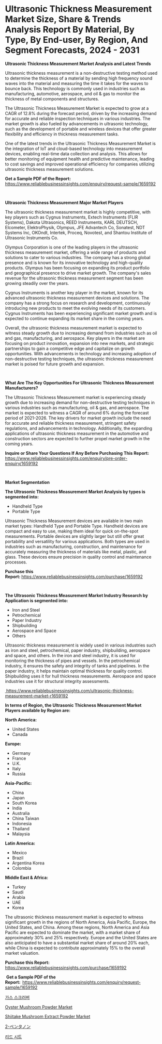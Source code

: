 <p><h1>Ultrasonic Thickness Measurement Market Size, Share & Trends Analysis Report By Material, By Type, By End-user, By Region, And Segment Forecasts, 2024 - 2031</h1></p><p><strong>Ultrasonic Thickness Measurement Market Analysis and Latest Trends</strong></p>
<p><p>Ultrasonic thickness measurement is a non-destructive testing method used to determine the thickness of a material by sending high frequency sound waves into the material and measuring the time it takes for the waves to bounce back. This technology is commonly used in industries such as manufacturing, automotive, aerospace, and oil & gas to monitor the thickness of metal components and structures.</p><p>The Ultrasonic Thickness Measurement Market is expected to grow at a CAGR of 12.8% during the forecast period, driven by the increasing demand for accurate and reliable inspection techniques in various industries. The market growth is also fueled by advancements in ultrasonic technology, such as the development of portable and wireless devices that offer greater flexibility and efficiency in thickness measurement tasks.</p><p>One of the latest trends in the Ultrasonic Thickness Measurement Market is the integration of IoT and cloud-based technology into measurement devices, enabling real-time data collection and analysis. This allows for better monitoring of equipment health and predictive maintenance, leading to cost savings and improved operational efficiency for companies utilizing ultrasonic thickness measurement solutions.</p></p>
<p><strong>Get a Sample PDF of the Report:&nbsp;</strong> <a href="https://www.reliablebusinessinsights.com/enquiry/request-sample/1659192">https://www.reliablebusinessinsights.com/enquiry/request-sample/1659192</a></p>
<p>&nbsp;</p>
<p><strong>Ultrasonic Thickness Measurement Major Market Players</strong></p>
<p><p>The ultrasonic thickness measurement market is highly competitive, with key players such as Cygnus Instruments, Extech Instruments (FLIR Systems), Dakota Ultrasonics, REED Instruments, KARL DEUTSCH, Elcometer, ElektroPhysik, Olympus, JFE Advantech Co, Sonatest, NDT Systems Inc, OKOndt, Intertek, Proceq, Novotest, and Shantou Institute of Ultrasonic Instruments Co. </p><p>Olympus Corporation is one of the leading players in the ultrasonic thickness measurement market, offering a wide range of products and solutions to cater to various industries. The company has a strong global presence and is known for its innovative technology and high-quality products. Olympus has been focusing on expanding its product portfolio and geographical presence to drive market growth. The company's sales revenue for the ultrasonic thickness measurement segment has been growing steadily over the years.</p><p>Cygnus Instruments is another key player in the market, known for its advanced ultrasonic thickness measurement devices and solutions. The company has a strong focus on research and development, continuously introducing new products to meet the evolving needs of its customers. Cygnus Instruments has been experiencing significant market growth and is expected to continue expanding its market share in the coming years.</p><p>Overall, the ultrasonic thickness measurement market is expected to witness steady growth due to increasing demand from industries such as oil and gas, manufacturing, and aerospace. Key players in the market are focusing on product innovation, expansion into new markets, and strategic partnerships to gain a competitive edge and capitalize on growth opportunities. With advancements in technology and increasing adoption of non-destructive testing techniques, the ultrasonic thickness measurement market is poised for future growth and expansion.</p></p>
<p>&nbsp;</p>
<p><strong>What Are The Key Opportunities For Ultrasonic Thickness Measurement Manufacturers?</strong></p>
<p><p>The Ultrasonic Thickness Measurement market is experiencing steady growth due to increasing demand for non-destructive testing techniques in various industries such as manufacturing, oil & gas, and aerospace. The market is expected to witness a CAGR of around 6% during the forecast period of 2021-2026. The key drivers for market growth include the need for accurate and reliable thickness measurement, stringent safety regulations, and advancements in technology. Additionally, the expanding applications of ultrasonic thickness measurement in the automotive and construction sectors are expected to further propel market growth in the coming years.</p></p>
<p><strong>Inquire or Share Your Questions If Any Before Purchasing This Report:</strong> <a href="https://www.reliablebusinessinsights.com/enquiry/pre-order-enquiry/1659192">https://www.reliablebusinessinsights.com/enquiry/pre-order-enquiry/1659192</a></p>
<p>&nbsp;</p>
<p><strong>Market Segmentation</strong></p>
<p><strong>The Ultrasonic Thickness Measurement Market Analysis by types is segmented into:</strong></p>
<p><ul><li>Handheld Type</li><li>Portable Type</li></ul></p>
<p><p>Ultrasonic Thickness Measurement devices are available in two main market types: Handheld Type and Portable Type. Handheld devices are compact and easy to use, making them ideal for quick on-the-spot measurements. Portable devices are slightly larger but still offer great portability and versatility for various applications. Both types are used in industries such as manufacturing, construction, and maintenance for accurately measuring the thickness of materials like metal, plastic, and glass. These devices ensure precision in quality control and maintenance processes.</p></p>
<p><strong>Purchase this Report:&nbsp;</strong><a href="https://www.reliablebusinessinsights.com/purchase/1659192">https://www.reliablebusinessinsights.com/purchase/1659192</a></p>
<p>&nbsp;</p>
<p><strong>The Ultrasonic Thickness Measurement Market Industry Research by Application is segmented into:</strong></p>
<p><ul><li>Iron and Steel</li><li>Petrochemical</li><li>Paper Industry</li><li>Shipbuilding</li><li>Aerospace and Space</li><li>Others</li></ul></p>
<p><p>Ultrasonic thickness measurement is widely used in various industries such as iron and steel, petrochemical, paper industry, shipbuilding, aerospace and space, and others. In the iron and steel industry, it is used for monitoring the thickness of pipes and vessels. In the petrochemical industry, it ensures the safety and integrity of tanks and pipelines. In the paper industry, it helps maintain optimal thickness for quality control. Shipbuilding uses it for hull thickness measurements. Aerospace and space industries use it for structural integrity assessments.</p></p>
<p><a href="https://www.reliablebusinessinsights.com/ultrasonic-thickness-measurement-market-r1659192">&nbsp;https://www.reliablebusinessinsights.com/ultrasonic-thickness-measurement-market-r1659192</a></p>
<p><strong>In terms of Region, the Ultrasonic Thickness Measurement Market Players available by Region are:</strong></p>
<p>
    <p> <strong> North America: </strong>
        <ul>
            <li>United States</li>
            <li>Canada</li>
        </ul>
        </p> 
    <p> <strong> Europe: </strong>
        <ul>
            <li>Germany</li>
            <li>France</li>
            <li>U.K.</li>
            <li>Italy</li>
            <li>Russia</li>
        </ul>
        </p> 
    <p> <strong> Asia-Pacific: </strong>
        <ul>
            <li>China</li>
            <li>Japan</li>
            <li>South Korea</li>
            <li>India</li>
            <li>Australia</li>
            <li>China Taiwan</li>
            <li>Indonesia</li>
            <li>Thailand</li>
            <li>Malaysia</li>
        </ul>
        </p> 
    <p> <strong> Latin America: </strong>
        <ul>
            <li>Mexico</li>
            <li>Brazil</li>
            <li>Argentina Korea</li>
            <li>Colombia</li>
        </ul>
        </p> 
    <p> <strong> Middle East & Africa: </strong>
        <ul>
            <li>Turkey</li>
            <li>Saudi</li>
            <li>Arabia</li>
            <li>UAE</li>
            <li>Korea</li>
        </ul>
    </p>
    </p>
<p><p>The ultrasonic thickness measurement market is expected to witness significant growth in the regions of North America, Asia Pacific, Europe, the United States, and China. Among these regions, North America and Asia Pacific are expected to dominate the market, with a market share of approximately 30% and 25% respectively. Europe and the United States are also anticipated to have a substantial market share of around 20% each, while China is expected to contribute approximately 15% to the overall market valuation.</p></p>
<p><strong>Purchase this Report: </strong><a href="https://www.reliablebusinessinsights.com/purchase/1659192">https://www.reliablebusinessinsights.com/purchase/1659192</a></p>
<p>&nbsp;<strong>Get a Sample PDF of the Report:&nbsp;&nbsp;</strong><a href="https://www.reliablebusinessinsights.com/enquiry/request-sample/1659192">https://www.reliablebusinessinsights.com/enquiry/request-sample/1659192</a></p>
<p><strong></strong></p>
<p><p><a href="https://github.com/vsoq0zknh59/Market-Research-Report-List-2/blob/main/7366122164520.md">가스 스크러버</a></p><p><a href="https://github.com/abdelrhmankishk22/Market-Research-Report-List-5/blob/main/oyster-mushroom-powder-market.md">Oyster Mushroom Powder Market</a></p><p><a href="https://github.com/joannagoyvaerts/Market-Research-Report-List-3/blob/main/shiitake-mushroom-extract-powder-market.md">Shiitake Mushroom Extract Powder Market</a></p><p><a href="https://github.com/MacyOrn/Market-Research-Report-List-1/blob/main/7041658153899.md">2-ペンタノン</a></p><p><a href="https://github.com/jntpkh496620/Market-Research-Report-List-2/blob/main/2155605164519.md">리드 시트</a></p></p>